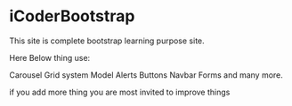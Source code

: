 # iCoderBootstrap

This site is complete bootstrap learning purpose site.

Here Below thing use:

Carousel
Grid system
Model
Alerts
Buttons
Navbar
Forms
and many more.

if you add more thing you are most invited to improve things
